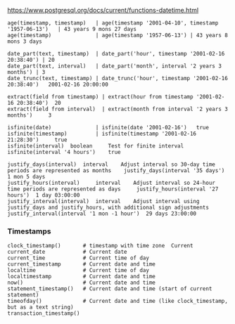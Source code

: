 https://www.postgresql.org/docs/current/functions-datetime.html

    age(timestamp, timestamp) 	| age(timestamp '2001-04-10', timestamp '1957-06-13') 	| 43 years 9 mons 27 days
    age(timestamp) 	            | age(timestamp '1957-06-13') |	43 years 8 mons 3 days

    date_part(text, timestamp) 	| date_part('hour', timestamp '2001-02-16 20:38:40') | 20
    date_part(text, interval)   | date_part('month', interval '2 years 3 months') | 3
    date_trunc(text, timestamp) | date_trunc('hour', timestamp '2001-02-16 20:38:40') 	2001-02-16 20:00:00

    extract(field from timestamp) | extract(hour from timestamp '2001-02-16 20:38:40') 	20
    extract(field from interval)  | extract(month from interval '2 years 3 months') 	3

    isfinite(date)              | isfinite(date '2001-02-16') 	true
    isfinite(timestamp)         | isfinite(timestamp '2001-02-16 21:28:30') 	true
    isfinite(interval) 	boolean 	Test for finite interval 	isfinite(interval '4 hours') 	true

    justify_days(interval) 	interval 	Adjust interval so 30-day time periods are represented as months 	justify_days(interval '35 days') 	1 mon 5 days
    justify_hours(interval) 	interval 	Adjust interval so 24-hour time periods are represented as days 	justify_hours(interval '27 hours') 	1 day 03:00:00
    justify_interval(interval) 	interval 	Adjust interval using justify_days and justify_hours, with additional sign adjustments 	justify_interval(interval '1 mon -1 hour') 	29 days 23:00:00

### Timestamps

    clock_timestamp() 	    # timestamp with time zone 	Current
    current_date            # Current date
    current_time 	 	    # Current time of day
    current_timestamp 	    # Current date and time
    localtime 	            # Current time of day
    localtimestamp 	        # Current date and time
    now() 	                # Current date and time
    statement_timestamp()   # Current date and time (start of current statement)
    timeofday()             # Current date and time (like clock_timestamp, but as a text string)
    transaction_timestamp()
